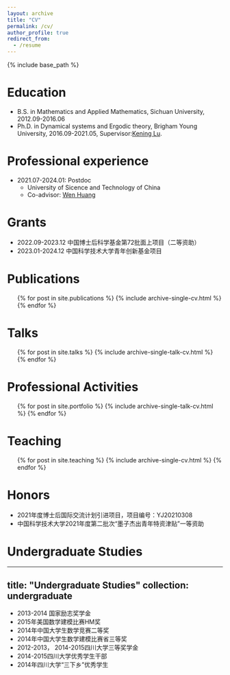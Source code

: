 ```yaml
---
layout: archive
title: "CV"
permalink: /cv/
author_profile: true
redirect_from:
  - /resume
---
```


{% include base_path %}

Education
======
* B.S. in Mathematics and Applied  Mathematics, Sichuan University, 2012.09-2016.06
* Ph.D. in Dynamical systems and Ergodic theory, Brigham Young University, 2016.09-2021.05, Supervisor:[Kening Lu](https://scholar.google.com/citations?user=XznHazIAAAAJ&hl=en).

Professional experience
======
* 2021.07-2024.01: Postdoc
  * University of Sicence and Technology of China
  * Co-advisor: [Wen Huang](https://faculty.ustc.edu.cn/huangwen1/zh_CN/index/254377/list/index.htm)

  
Grants
======
* 2022.09-2023.12 中国博士后科学基金第72批面上项目（二等资助）
* 2023.01-2024.12 中国科学技术大学青年创新基金项目

Publications
======
  <ul>{% for post in site.publications %}
    {% include archive-single-cv.html %}
  {% endfor %}</ul>
  
Talks
======
  <ul>{% for post in site.talks %}
    {% include archive-single-talk-cv.html %}
  {% endfor %}</ul>

Professional Activities
======
  <ul>{% for post in site.portfolio %}
    {% include archive-single-talk-cv.html %}
  {% endfor %}</ul>
  
Teaching
======
  <ul>{% for post in site.teaching %}
    {% include archive-single-cv.html %}
  {% endfor %}</ul>
  
Honors
======
* 2021年度博士后国际交流计划引进项目，项目编号：YJ20210308
* 中国科学技术大学2021年度第二批次“墨子杰出青年特资津贴”一等资助

Undergraduate Studies
======
---
title: "Undergraduate Studies"
collection: undergraduate
---
* 2013-2014 国家励志奖学金
* 2015年美国数学建模比赛HM奖
* 2014年中国大学生数学竞赛二等奖
* 2014年中国大学生数学建模比赛省三等奖
* 2012-2013， 2014-2015四川大学三等奖学金
* 2014-2015四川大学优秀学生干部
* 2014年四川大学“三下乡”优秀学生
